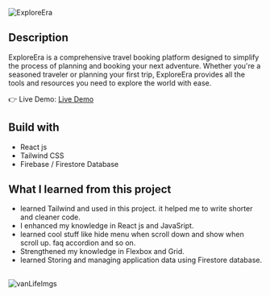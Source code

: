 ![ExploreEra](https://github.com/luk-aa/ExploreEra/assets/86773254/1ec16268-2b3e-4efc-9cbd-26f738f71e98)

## Description
ExploreEra is a comprehensive travel booking platform designed to simplify the process of planning and booking your next adventure. Whether you're a seasoned traveler or planning your first trip, ExploreEra provides all the tools and resources you need to explore the world with ease.

👉 Live Demo: [Live Demo](https://van-life-new.vercel.app/)

## Build with
- React js
- Tailwind CSS
- Firebase / Firestore Database

## What I learned from this project
- learned Tailwind and used in this project. it helped me to write shorter and cleaner code.
- I enhanced my knowledge in React js and JavaSript.
- learned cool stuff like hide menu when scroll down and show when scroll up. faq accordion and so on.
- Strengthened my knowledge in Flexbox and Grid.
- learned Storing and managing application data using Firestore database.

##
![vanLifeImgs](https://github.com/luk-aa/vanLife-new/assets/86773254/39820b57-98b9-49fd-bf7b-1423d3a0e487)

